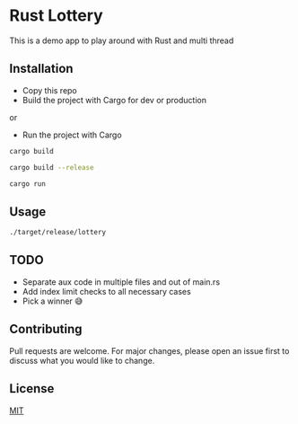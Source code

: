 # Rust Lottery

This is a demo app to play around with Rust and multi thread

## Installation

* Copy this repo
* Build the project with Cargo for dev or production

or

* Run the project with Cargo

```bash
cargo build

cargo build --release

cargo run
```

## Usage

```bash
./target/release/lottery
```

## TODO
* Separate aux code in multiple files and out of main.rs
* Add index limit checks to all necessary cases
* Pick a winner 😅

## Contributing

Pull requests are welcome. For major changes, please open an issue first
to discuss what you would like to change.

## License

[MIT](https://choosealicense.com/licenses/mit/)
